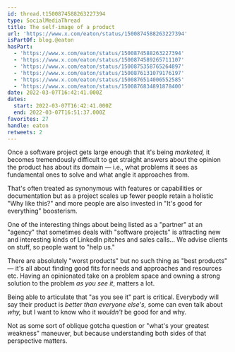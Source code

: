```yaml
---
id: thread.t1500874588263227394
type: SocialMediaThread
title: The self-image of a product
url: 'https://www.x.com/eaton/status/1500874588263227394'
isPartOf: blog.@eaton
hasPart:
  - 'https://www.x.com/eaton/status/1500874588263227394'
  - 'https://www.x.com/eaton/status/1500874589265711107'
  - 'https://www.x.com/eaton/status/1500875358765264897'
  - 'https://www.x.com/eaton/status/1500876131079176197'
  - 'https://www.x.com/eaton/status/1500876514006552585'
  - 'https://www.x.com/eaton/status/1500876834891878400'
date: 2022-03-07T16:42:41.000Z
dates:
  start: 2022-03-07T16:42:41.000Z
  end: 2022-03-07T16:51:37.000Z
favorites: 27
handle: eaton
retweets: 2
---
```

Once a software project gets large enough that it's being *marketed,* it becomes tremendously difficult to get straight answers about the opinion the product has about its domain — i.e., what problems it sees as fundamental ones to solve and what angle it approaches from.

That's often treated as synonymous with features or capabilities or documentation but as a project scales up fewer people retain a holistic "Why like this?" and more people are also invested in "It's good for everything" boosterism.

One of the interesting things about being listed as a "partner" at an "agency" that sometimes deals with "software projects" is attracting new and interesting kinds of LinkedIn pitches and sales calls… We advise clients on stuff, so people want to "help us."

There are absolutely "worst products" but no such thing as "best products" — it's all about finding good fits for needs and approaches and resources etc. Having an opinionated take on a problem space and owning a strong solution to the problem *as you see it*, matters a lot.

Being able to articulate that "as you see it" part is critical. Everybody will say their product is *better than everyone else's,* some can even talk about *why,* but I want to know who it *wouldn't* be good for and why.

Not as some sort of oblique gotcha question or "what's your greatest weakness" maneuver, but because understanding both sides of that perspective matters.
